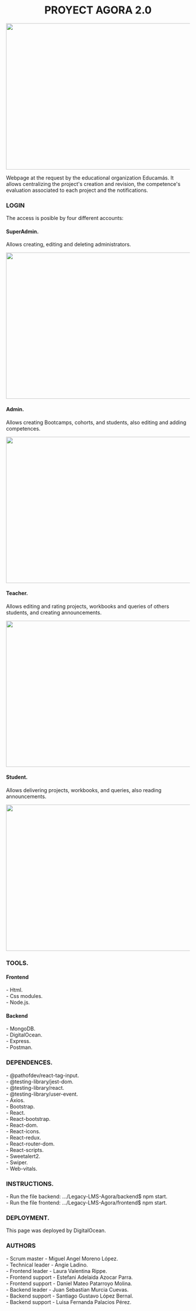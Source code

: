 

<h1 align="center">PROYECT AGORA 2.0</h1>

<img src="http://drive.google.com/uc?export=view&id=1VfOr1NTS5OZ4CkLkakPsUaK0OAAlN5Y1" align="center" width="750px" height="400px">

<p>Webpage at the request by the educational organization Educamás. It allows centralizing the project's creation and revision, the competence's evaluation associated to each project and the notifications.</p>

<h3>LOGIN</h3>
<p>The access is posible by four different accounts:</p>
  
<h4>SuperAdmin.</h4>
<p>Allows creating, editing and deleting administrators.</p>
<img src="http://drive.google.com/uc?export=view&id=16sfgi5NHPjy_AeNHUKfoo8F9xE0S2cez" width="750px" height="400px">

<h4>Admin.</h4>
<p>Allows creating Bootcamps, cohorts, and students, also editing and adding competences.</p>
<img src="http://drive.google.com/uc?export=view&id=1KQC5e298WV6rre7nl2hB5KgnN_gku7Lg" width="750px" height="400px">

<h4>Teacher.</h4>
<p>Allows editing and rating projects, workbooks and queries of others students, and creating announcements.</p>
<img src="http://drive.google.com/uc?export=1al2LCSfTPtakYNTK7EFr9yr1HaSyDKv-" width="750px" height="400px">


<h4>Student.</h4>
<p>Allows delivering projects, workbooks, and queries, also reading announcements.</p>
<img src="http://drive.google.com/uc?export=view&id=12eoQR8cI1sWvvwP6kiDmDtE5Z6jgUrHt" width="750px" height="400px">


<h3>TOOLS.</h3>
<h4>Frontend</h4>
<p>- Html.</br>- Css modules.</br>- Node.js.

<h4>Backend</h4>
<p>- MongoDB.</br>- DigitalOcean.</br>- Express.</br>- Postman.

<h3>DEPENDENCES.</h3>
<p>- @pathofdev/react-tag-input.</br>
           - @testing-library/jest-dom.</br>
           - @testing-library/react.</br>
           - @testing-library/user-event.</br>
           - Axios.</br>
           - Bootstrap.</br>
           - React.</br>
           - React-bootstrap.</br>
           - React-dom.</br>
           - React-icons.</br>
           - React-redux.</br>
           - React-router-dom.</br>
           - React-scripts.</br>
           - Sweetalert2.</br>
           - Swiper.</br>
           - Web-vitals.</br>
           
<h3>INSTRUCTIONS.</h3>
<p>- Run the file backend: .../Legacy-LMS-Agora/backend$ npm start.</br>
- Run the file frontend: .../Legacy-LMS-Agora/frontend$ npm start.

<h3>DEPLOYMENT.</h3>
<p>This page was deployed by DigitalOcean.</p>

<h3>AUTHORS</h3>
<p> - Scrum master - Miguel Angel Moreno López.</br>
   - Technical leader - Angie Ladino.</br>
   - Frontend leader - Laura Valentina Rippe.</br>
   - Frontend support - Estefani Adelaida Azocar Parra.</br>
   - Frontend support - Daniel Mateo Patarroyo Molina.</br>
   - Backend leader - Juan Sebastian Murcia Cuevas.</br>
   - Backend support - Santiago Gustavo López Bernal.</br>
   - Backend support - Luisa Fernanda Palacios Pérez.</br>
















